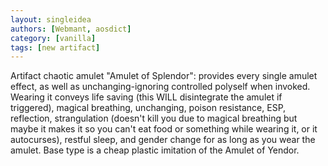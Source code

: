 ```yaml
---
layout: singleidea
authors: [Webmant, aosdict]
category: [vanilla]
tags: [new artifact]
---
```

Artifact chaotic amulet "Amulet of Splendor": provides every single amulet effect, as well as unchanging-ignoring controlled polyself when invoked. Wearing it conveys life saving (this WILL disintegrate the amulet if triggered), magical breathing, unchanging, poison resistance, ESP, reflection, strangulation (doesn't kill you due to magical breathing but maybe it makes it so you can't eat food or something while wearing it, or it autocurses), restful sleep, and gender change for as long as you wear the amulet. Base type is a cheap plastic imitation of the Amulet of Yendor.
